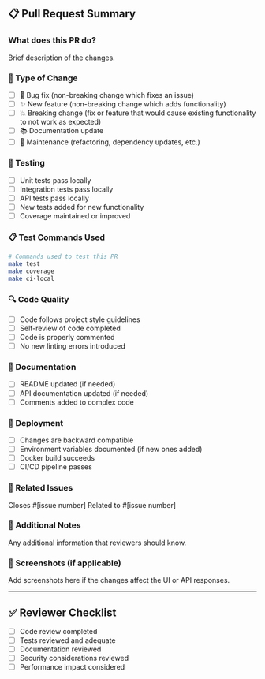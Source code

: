 ## 📋 Pull Request Summary

### What does this PR do?

Brief description of the changes.

### 🔧 Type of Change

- [ ] 🐛 Bug fix (non-breaking change which fixes an issue)
- [ ] ✨ New feature (non-breaking change which adds functionality)
- [ ] 💥 Breaking change (fix or feature that would cause existing functionality to not work as expected)
- [ ] 📚 Documentation update
- [ ] 🔧 Maintenance (refactoring, dependency updates, etc.)

### 🧪 Testing

- [ ] Unit tests pass locally
- [ ] Integration tests pass locally
- [ ] API tests pass locally
- [ ] New tests added for new functionality
- [ ] Coverage maintained or improved

### 📋 Test Commands Used

```bash
# Commands used to test this PR
make test
make coverage
make ci-local
```

### 🔍 Code Quality

- [ ] Code follows project style guidelines
- [ ] Self-review of code completed
- [ ] Code is properly commented
- [ ] No new linting errors introduced

### 📖 Documentation

- [ ] README updated (if needed)
- [ ] API documentation updated (if needed)
- [ ] Comments added to complex code

### 🚀 Deployment

- [ ] Changes are backward compatible
- [ ] Environment variables documented (if new ones added)
- [ ] Docker build succeeds
- [ ] CI/CD pipeline passes

### 🔗 Related Issues

Closes #[issue number]
Related to #[issue number]

### 📝 Additional Notes

Any additional information that reviewers should know.

### 📸 Screenshots (if applicable)

Add screenshots here if the changes affect the UI or API responses.

---

## ✅ Reviewer Checklist

- [ ] Code review completed
- [ ] Tests reviewed and adequate
- [ ] Documentation reviewed
- [ ] Security considerations reviewed
- [ ] Performance impact considered

